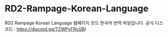 # RD2-Rampage-Korean-Language
RD2 Rampage Korean Language
렘페이지 모드 한국어 번역 파일입니다. 
공식 디스코드 : https://discord.gg/TZWPyFRcGB)
